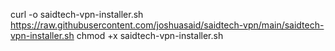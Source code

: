 curl -o saidtech-vpn-installer.sh https://raw.githubusercontent.com/joshuasaid/saidtech-vpn/main/saidtech-vpn-installer.sh
chmod +x saidtech-vpn-installer.sh

